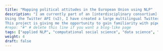 ```yaml
---
title: "Mapping political attitudes in the European Union using NLP"
description: "I am currently part of an [interdisciplinary consortium](https://interactingminds.au.dk/news/enkelt/artikel/the-transformation-of-a-european-sense-of-solidarity-visceral-politics-and-social-belonging-in-a) working on investigating what drives people's support and feeling of belonging in the European Union. As a part-time postdoc at the [Interacting Minds Centre](https://interactingminds.au.dk/) at Aarhus University, I am in charge of mapping drivers of social and political identity across EU countries in a data-driven fashion.  \n
Using the Twitter API (v2), I have created a large multilingual Twitter dataset (EN/DE/IT/DA/PL) containing tweets about the European Union, and I am experimenting with transformers-powered sentiment analysis and topic modeling to understand how and why support to the EU has evolved the last decade.  \n
This project is giving me the opportunity to gain familiarity with pipelines for multilingual text featurization and analysis."
#repo: "#" # delete this line if you want a blog-like page
tags: ["applied NLP", "computational social science", "data science", "ML"]
weight: 4
draft: false
---
```

